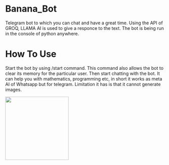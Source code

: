 # Banana_Bot
Telegram bot to which you can chat and have a great time. Using the API of GROQ, LLAMA AI is used to give a responce to the text.
The bot is being run in the console of python anywhere.

# How To Use
Start the bot by using /start command. This command also allows the bot to clear its memory for the particular user.
Then start chatting with the bot. It can help you with mathematics, programming etc, in short it works as meta AI of Whatsapp but for telegram.
Limitation it has is that it cannot generate images.

<img src="https://user-images.githubusercontent.com/[6b0274e3-a128-44b0-8124-2b6ad09a9311]([https://github.com/Pie1722/Banana_Bot/blob/main/photo_2025-07-01_11-05-59.jpg](https://github.com/Pie1722/Banana_Bot/blob/main/photo_2025-07-01_11-05-59.jpg?raw=true))" width="200" />
